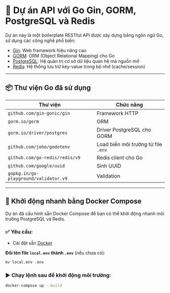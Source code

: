 # 🚀 Dự án API với Go Gin, GORM, PostgreSQL và Redis

Dự án này là một boilerplate RESTful API được xây dựng bằng ngôn ngữ Go, sử dụng các công nghệ phổ biến:

- [Gin](https://github.com/gin-gonic/gin): Web framework hiệu năng cao
- [GORM](https://gorm.io/): ORM (Object Relational Mapping) cho Go
- [PostgreSQL](https://www.postgresql.org/): Hệ quản trị cơ sở dữ liệu quan hệ mã nguồn mở
- [Redis](https://redis.io/): Hệ thống lưu trữ key-value trong bộ nhớ (cache/session)

---

## 📦 Thư viện Go đã sử dụng

| Thư viện                              | Chức năng                           |
| ------------------------------------- | ----------------------------------- |
| `github.com/gin-gonic/gin`            | Framework HTTP                      |
| `gorm.io/gorm`                        | ORM                                 |
| `gorm.io/driver/postgres`             | Driver PostgreSQL cho GORM          |
| `github.com/joho/godotenv`            | Load biến môi trường từ file `.env` |
| `github.com/go-redis/redis/v9`        | Redis client cho Go                 |
| `github.com/google/uuid`              | Sinh UUID                           |
| `gopkg.in/go-playground/validator.v9` | Validation                          |

---

## 🐳 Khởi động nhanh bằng Docker Compose

Dự án đã cấu hình sẵn Docker Compose để bạn có thể khởi động nhanh môi trường PostgreSQL và Redis.

### ✅ Yêu cầu:

- Cài đặt sẵn [Docker](https://www.docker.com/)

**Đổi tên file `local.env` thành `.env`** (nếu chưa có):
```bash
mv local.env .env
```

### ▶️ Chạy lệnh sau để khởi động môi trường:

```bash
docker-compose up --build
```